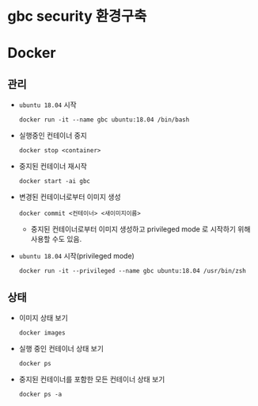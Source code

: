 # gbc security 환경구축

# Docker

## 관리

- `ubuntu 18.04` 시작 

  ```shell
  docker run -it --name gbc ubuntu:18.04 /bin/bash
  ```

- 실행중인 컨테이너 중지 

  ```shell
  docker stop <container>
  ```

- 중지된 컨테이너 재시작

  ```shell
  docker start -ai gbc
  ```

- 변경된 컨테이너로부터 이미지 생성 

  ```shell
  docker commit <컨테이너> <새이미지이름>
  ```

  - 중지된 컨테이너로부터 이미지 생성하고 privileged mode 로 시작하기 위해 사용할 수도 있음. 

- `ubuntu 18.04` 시작(privileged mode)

  ```shell
  docker run -it --privileged --name gbc ubuntu:18.04 /usr/bin/zsh
  ```

## 상태

- 이미지 상태 보기

  ```shell
  docker images 
  ```

- 실행 중인 컨테이너 상태 보기

  ```shell
  docker ps 
  ```

- 중지된 컨테이너를 포함한 모든 컨테이너 상태 보기

  ```shell
  docker ps -a
  ```